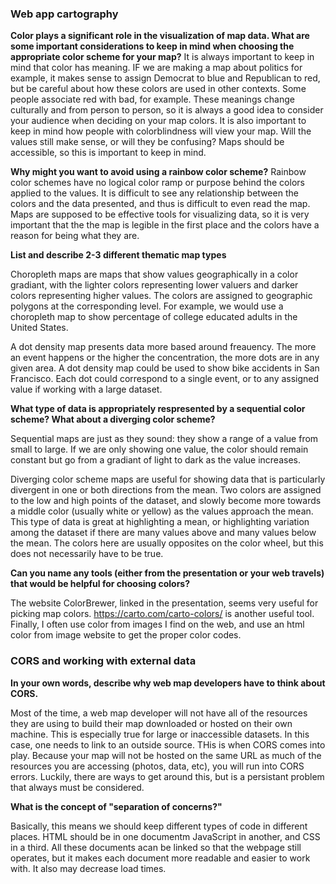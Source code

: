 ### Web app cartography

**Color plays a significant role in the visualization of map data. What are some important considerations to keep in mind when choosing the appropriate color scheme for your map?**
It is always important to keep in mind that color has meaning. IF we are making a map about politics for example, it makes sense to assign Democrat to blue and Republican to red, but be careful about how these colors are used in other contexts. Some people associate red with bad, for example. These meanings change culturally and from person to person, so it is always a good idea to consider your audience when deciding on your map colors. It is also important to keep in mind how people with colorblindness will view your map. Will the values still make sense, or will they be confusing? Maps should be accessible, so this is important to keep in mind.

**Why might you want to avoid using a rainbow color scheme?**
Rainbow color schemes have no logical color ramp or purpose behind the colors applied to the values. It is difficult to see any relationship between the colors and the data presented, and thus is difficult to even read the map. Maps are supposed to be effective tools for visualizing data, so it is very important that the the map is legible in the first place and the colors have a reason for being what they are.

**List and describe 2-3 different thematic map types**

Choropleth maps are maps that show values geographically in a color gradiant, with the lighter colors representing lower valuers and darker colors representing higher values. The colors are assigned to geographic polygons at the corresponding level. For example, we would use a choropleth map to show percentage of college educated adults in the United States.

A dot density map presents data more based around freauency. The more an event happens or the higher the concentration, the more dots are in any given area. A dot density map could be used to show bike accidents in San Francisco. Each dot could correspond to a single event, or to any assigned value if working with a large dataset.

**What type of data is appropriately respresented by a sequential color scheme? What about a diverging color scheme?**

Sequential maps are just as they sound: they show a range of a value from small to large. If we are only showing one value, the color should remain constant but go from a gradiant of light to dark as the value increases.

Diverging color scheme maps are useful for showing data that is particularly divergent in one or both directions from the mean. Two colors are assigned to the low and high points of the dataset, and slowly become more towards a middle color (usually white or yellow) as the values approach the mean. This type of data is great at highlighting a mean, or highlighting variation among the dataset if there are many values above and many values below the mean. The colors here are usually opposites on the color wheel, but this does not necessarily have to be true.

**Can you name any tools (either from the presentation or your web travels) that would be helpful for choosing colors?**

The website ColorBrewer, linked in the presentation, seems very useful for picking map colors. https://carto.com/carto-colors/ is another useful tool. Finally, I often use color from images I find on the web, and use an html color from image website to get the proper color codes.

### CORS and working with external data

**In your own words, describe why web map developers have to think about CORS.**

Most of the time, a web map developer will not have all of the resources they are using to build their map downloaded or hosted on their own machine. This is especially true for large or inaccessible datasets. In this case, one needs to link to an outside source. THis is when CORS comes into play. Because your map will not be hosted on the same URL as much of the resources you are accessing (photos, data, etc), you will run into CORS errors. Luckily, there are ways to get around this, but is a persistant problem that always must be considered.

**What is the concept of "separation of concerns?"**

Basically, this means we should keep different types of code in different places. HTML should be in one documentm JavaScript in another, and CSS in a third. All these documents acan be linked so that the webpage still operates, but it makes each document more readable and easier to work with. It also may decrease load times.
